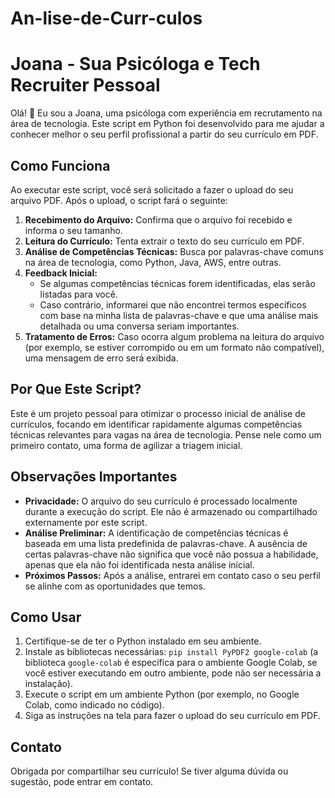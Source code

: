 # An-lise-de-Curr-culos
# Joana - Sua Psicóloga e Tech Recruiter Pessoal

Olá! 👋 Eu sou a Joana, uma psicóloga com experiência em recrutamento na área de tecnologia. Este script em Python foi desenvolvido para me ajudar a conhecer melhor o seu perfil profissional a partir do seu currículo em PDF.

## Como Funciona

Ao executar este script, você será solicitado a fazer o upload do seu arquivo PDF. Após o upload, o script fará o seguinte:

1.  **Recebimento do Arquivo:** Confirma que o arquivo foi recebido e informa o seu tamanho.
2.  **Leitura do Currículo:** Tenta extrair o texto do seu currículo em PDF.
3.  **Análise de Competências Técnicas:** Busca por palavras-chave comuns na área de tecnologia, como Python, Java, AWS, entre outras.
4.  **Feedback Inicial:**
    * Se algumas competências técnicas forem identificadas, elas serão listadas para você.
    * Caso contrário, informarei que não encontrei termos específicos com base na minha lista de palavras-chave e que uma análise mais detalhada ou uma conversa seriam importantes.
5.  **Tratamento de Erros:** Caso ocorra algum problema na leitura do arquivo (por exemplo, se estiver corrompido ou em um formato não compatível), uma mensagem de erro será exibida.

## Por Que Este Script?

Este é um projeto pessoal para otimizar o processo inicial de análise de currículos, focando em identificar rapidamente algumas competências técnicas relevantes para vagas na área de tecnologia. Pense nele como um primeiro contato, uma forma de agilizar a triagem inicial.

## Observações Importantes

* **Privacidade:** O arquivo do seu currículo é processado localmente durante a execução do script. Ele não é armazenado ou compartilhado externamente por este script.
* **Análise Preliminar:** A identificação de competências técnicas é baseada em uma lista predefinida de palavras-chave. A ausência de certas palavras-chave não significa que você não possua a habilidade, apenas que ela não foi identificada nesta análise inicial.
* **Próximos Passos:** Após a análise, entrarei em contato caso o seu perfil se alinhe com as oportunidades que temos.

## Como Usar

1.  Certifique-se de ter o Python instalado em seu ambiente.
2.  Instale as bibliotecas necessárias: `pip install PyPDF2 google-colab` (a biblioteca `google-colab` é específica para o ambiente Google Colab, se você estiver executando em outro ambiente, pode não ser necessária a instalação).
3.  Execute o script em um ambiente Python (por exemplo, no Google Colab, como indicado no código).
4.  Siga as instruções na tela para fazer o upload do seu currículo em PDF.

## Contato

Obrigada por compartilhar seu currículo! Se tiver alguma dúvida ou sugestão, pode entrar em contato.
